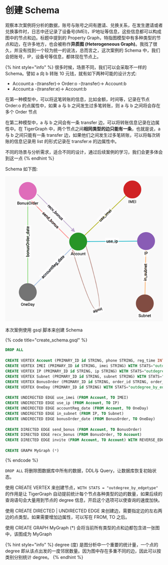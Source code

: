 # 创建 Schema

观察本次案例将分析的数据，账号与账号之间有邀请、兑换关系，在发生邀请或者兑换事件时，日志中还记录了设备号\(IMEI\)，IP地址等信息，这些信息都可以构成图中的节点和边。标题中提到的 Property Graph，特指图模型中有多种类型的节点和边，在许多地方，也会被称作**异质图 \(Heterogeneous Graph\)**。我找了很久，并没有找到一个较为统一的说法，总而言之，这次案例的 Schema 中，我们会把账号，IP，设备号等信息，都体现在节点上。

{% hint style="info" %}
很多时候，场景不同，我们可以会采取不一样的 Schema。譬如 a 向 b 转账 10 元钱，就有如下两种可能的设计方式:

* Account:a -\(transfer\)-&gt; Order:o -\(transfer\)-&gt; Account:b
* Account:a -\(transfer:e\)-&gt; Account:b

在第一种模型中，可以将这笔转账的信息，比如金额，时间等，记录在节点 Order:o 的点属性中，如果 a 与 b 之间发生过多笔转账，则 a 与 b 之间将会存在多个 Order 节点

在第二种模型中，a 与 b 之间会有一条 transfer 边，可以将转账信息记录在边属性中。在 TigerGraph 中，两个节点之间**相同类型的边只能有一条**，也就是说，a 与 b 之间只能有一条 transfer 边，如果他们之间发生过多笔转账，可以将每次转账的信息记录用 list 的形式记录在 transfer:e 的边属性中。

不同的场景与分析需求，适合不同的设计，通过后续案例的学习，我们会更多体会到这一点
{% endhint %}

Schema 如下图:

![Schema](../../.gitbook/assets/schema.png)

本次案例使用 gsql 脚本来创建 Schema

{% code title="create\_schema.gsql" %}
```sql
DROP ALL

CREATE VERTEX Account (PRIMARY_ID id STRING, phone STRING, reg_time INT, reg_date STRING) WITH STATS="outdegree_by_edgetype"
CREATE VERTEX IMEI (PRIMARY_ID id STRING, imei STRING) WITH STATS="outdegree_by_edgetype"
CREATE VERTEX IP (PRIMARY_ID id STRING, ip STRING) WITH STATS="outdegree_by_edgetype"
CREATE VERTEX Subnet (PRIMARY_ID id STRING, subnet STRING) WITH STATS="outdegree_by_edgetype"
CREATE VERTEX BonusOrder (PRIMARY_ID id STRING, order_id STRING, order_date STRING)
CREATE VERTEX OneDay (PRIMARY_ID id STRING) WITH STATS="outdegree_by_edgetype"

CREATE UNDIRECTED EDGE use_imei (FROM Account, TO IMEI)
CREATE UNDIRECTED EDGE use_ip (FROM Account, TO IP)
CREATE UNDIRECTED EDGE accountReg_date (FROM Account, TO OneDay)
CREATE UNDIRECTED EDGE in_subnet (FROM IP, TO Subnet)
CREATE UNDIRECTED EDGE bonusOrder_date (FROM BonusOrder, TO OneDay)

CREATE DIRECTED EDGE send_bonus (FROM Account, TO BonusOrder)
CREATE DIRECTED EDGE recv_bonus (FROM BonusOrder, TO Account)
CREATE DIRECTED EDGE invite (FROM Account, TO Account) WITH REVERSE_EDGE="reverse_invite"

CREATE GRAPH MyGraph (*)
```
{% endcode %}

`DROP ALL` 将删除图数据库中所有的数据，DDL与 Query，让数据库恢复初始状态。

使用 CREATE VERTEX 来创建节点，`WITH STATS = "outdegree_by_edgetype"` 的作用是让 TigerGraph 自动提前统计每个节点各种类型的边的数量，如果后续的查询语句会大量用到节点的 degree 信息，开启这个选项可以使查询的速度加快。

使用 CREATE DIRECTED \| UNDIRECTED EDGE 来创建边，需要指定边的左右两边的点类型。如果需要增加边属性，可以写在 FROM, TO 之后。

使用 CREATE GRAPH MyGraph \(\*\) 会将当前所有类型的点和边都包含进一张图中，该图成为 MyGraph

{% hint style="info" %}
degree \(度\) 是图分析中一个重要的统计量，一个点的 degree 即从该点出发的一度邻居数量。因为图中存在多重不同的边，因此可以按类别分别统计 degree。
{% endhint %}




